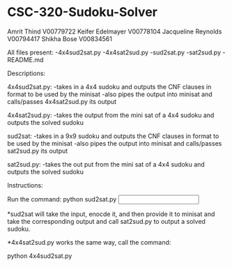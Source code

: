 # CSC-320-Sudoku-Solver

Amrit Thind V00779722
Keifer Edelmayer V00778104
Jacqueline Reynolds V00794417
Shikha Bose V00834561

All files present:
-4x4sud2sat.py
-4x4sat2sud.py
-sud2sat.py
-sat2sud.py
-README.md

Descriptions:

4x4sud2sat.py:
-takes in a 4x4 sudoku and outputs the CNF clauses in format to be used by the minisat
-also pipes the output into minisat and calls/passes 4x4sat2sud.py its output

4x4sat2sud.py:
-takes the output from the mini sat of a 4x4 sudoku and outputs the solved sudoku

sud2sat:
-takes in a 9x9 sudoku and outputs the CNF clauses in format to be used by the minisat
-also pipes the output into minisat and calls/passes sat2sud.py its output

sat2sud.py:
-takes the out put from the mini sat of a 4x4 sudoku and outputs the solved sudoku


Instructions:

Run the command: python sud2sat.py <Input file> <Path to minisat>

*sud2sat will take the input, enocde it, and then provide it to minisat and take the corresponding output and call sat2sud.py to output a solved sudoku.

*4x4sat2sud.py works the same way, call the command:

python 4x4sud2sat.py <Inpput file> <Path to minisat>


